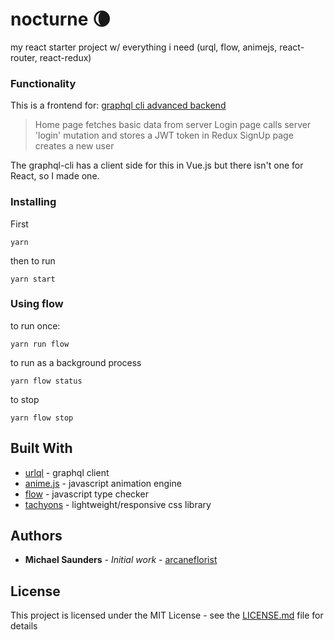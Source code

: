 # nocturne 🌘

my react starter project w/ everything i need (urql, flow, animejs, react-router, react-redux)

### Functionality

This is a frontend for: [graphql cli advanced backend](https://github.com/graphql-boilerplates/node-graphql-server/tree/master/advanced)
>Home page fetches basic data from server
>Login page calls server 'login' mutation and stores a JWT token in Redux
>SignUp page creates a new user

The graphql-cli has a client side for this in Vue.js but there isn't one for React, so I made one.

### Installing

First

```
yarn
```

then to run

```
yarn start
```

### Using flow

to run once:

```
yarn run flow
```

to run as a background process

```
yarn flow status
```

to stop

```
yarn flow stop
```


## Built With

* [urlql](https://github.com/FormidableLabs/urql) - graphql client
* [anime.js](https://animejs.com/) - javascript animation engine
* [flow](https://flow.org/) - javascript type checker
* [tachyons](https://tachyons.io/) - lightweight/responsive css library

## Authors

* **Michael Saunders** - *Initial work* - [arcaneflorist](https://github.com/arcaneflorist)

## License

This project is licensed under the MIT License - see the [LICENSE.md](LICENSE.md) file for details